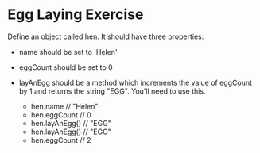 # Egg Laying Exercise

Define an object called hen. It should have three properties:

- name should be set to 'Helen'

- eggCount should be set to 0

- layAnEgg should be a method which increments the value of eggCount by 1 and returns the string "EGG". You'll need to use this.

  - hen.name // "Helen"
  - hen.eggCount // 0
  - hen.layAnEgg() // "EGG"
  - hen.layAnEgg() // "EGG"
  - hen.eggCount // 2
